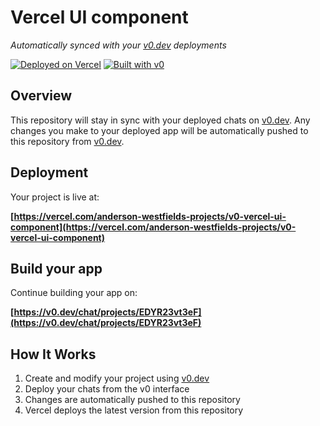 # Vercel UI component

*Automatically synced with your [v0.dev](https://v0.dev) deployments*

[![Deployed on Vercel](https://img.shields.io/badge/Deployed%20on-Vercel-black?style=for-the-badge&logo=vercel)](https://vercel.com/anderson-westfields-projects/v0-vercel-ui-component)
[![Built with v0](https://img.shields.io/badge/Built%20with-v0.dev-black?style=for-the-badge)](https://v0.dev/chat/projects/EDYR23vt3eF)

## Overview

This repository will stay in sync with your deployed chats on [v0.dev](https://v0.dev).
Any changes you make to your deployed app will be automatically pushed to this repository from [v0.dev](https://v0.dev).

## Deployment

Your project is live at:

**[https://vercel.com/anderson-westfields-projects/v0-vercel-ui-component](https://vercel.com/anderson-westfields-projects/v0-vercel-ui-component)**

## Build your app

Continue building your app on:

**[https://v0.dev/chat/projects/EDYR23vt3eF](https://v0.dev/chat/projects/EDYR23vt3eF)**

## How It Works

1. Create and modify your project using [v0.dev](https://v0.dev)
2. Deploy your chats from the v0 interface
3. Changes are automatically pushed to this repository
4. Vercel deploys the latest version from this repository